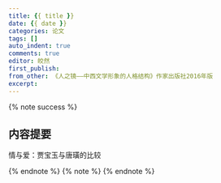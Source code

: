 ```yaml
---
title: {{ title }}
date: {{ date }}
categories: 论文
tags: []
auto_indent: true
comments: true
editor: 皎然
first_publish:
from_other: 《人之镜——中西文学形象的人格结构》作家出版社2016年版
excerpt:
---
```

{% note success %}
## 内容提要
情与爱：贾宝玉与唐璜的比较

{% endnote %}
{% note %}
{% endnote %}
